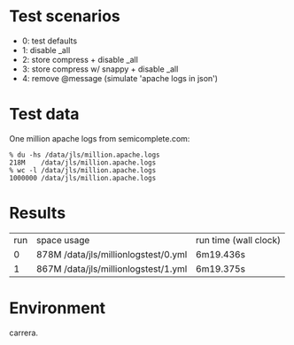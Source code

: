 # Test scenarios

* 0: test defaults
* 1: disable _all
* 2: store compress + disable _all
* 3: store compress w/ snappy + disable _all
* 4: remove @message (simulate 'apache logs in json')

# Test data

One million apache logs from semicomplete.com:

    % du -hs /data/jls/million.apache.logs 
    218M    /data/jls/million.apache.logs
    % wc -l /data/jls/million.apache.logs
    1000000 /data/jls/million.apache.logs

# Results

<table>
  <tr>
    <td> run </td>
    <td> space usage </td>
    <td> run time (wall clock) </td>
  </tr>
  <tr>
    <td> 0 </td>
    <td> 878M    /data/jls/millionlogstest/0.yml </td>
    <td> 6m19.436s </td>
  </tr>
  <tr>
    <td> 1 </td>
    <td> 867M    /data/jls/millionlogstest/1.yml </td>
    <td> 6m19.375s </td>
  </tr>
</table>

# Environment

carrera.
